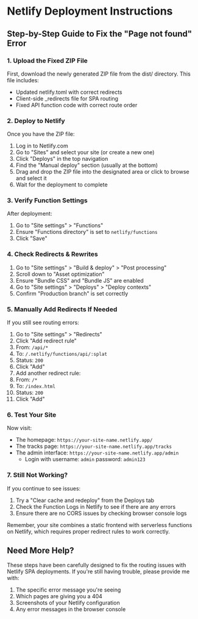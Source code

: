 # Netlify Deployment Instructions

## Step-by-Step Guide to Fix the "Page not found" Error

### 1. Upload the Fixed ZIP File

First, download the newly generated ZIP file from the dist/ directory. This file includes:
- Updated netlify.toml with correct redirects
- Client-side _redirects file for SPA routing
- Fixed API function code with correct route order

### 2. Deploy to Netlify

Once you have the ZIP file:

1. Log in to Netlify.com
2. Go to "Sites" and select your site (or create a new one)
3. Click "Deploys" in the top navigation
4. Find the "Manual deploy" section (usually at the bottom)
5. Drag and drop the ZIP file into the designated area or click to browse and select it
6. Wait for the deployment to complete

### 3. Verify Function Settings

After deployment:
1. Go to "Site settings" > "Functions"
2. Ensure "Functions directory" is set to `netlify/functions`
3. Click "Save"

### 4. Check Redirects & Rewrites

1. Go to "Site settings" > "Build & deploy" > "Post processing"
2. Scroll down to "Asset optimization"
3. Ensure "Bundle CSS" and "Bundle JS" are enabled
4. Go to "Site settings" > "Deploys" > "Deploy contexts"
5. Confirm "Production branch" is set correctly

### 5. Manually Add Redirects If Needed

If you still see routing errors:

1. Go to "Site settings" > "Redirects"
2. Click "Add redirect rule"
3. From: `/api/*`
4. To: `/.netlify/functions/api/:splat`
5. Status: `200`
6. Click "Add"
7. Add another redirect rule:
8. From: `/*`
9. To: `/index.html`
10. Status: `200`
11. Click "Add"

### 6. Test Your Site

Now visit:
- The homepage: `https://your-site-name.netlify.app/`
- The tracks page: `https://your-site-name.netlify.app/tracks`
- The admin interface: `https://your-site-name.netlify.app/admin`
  - Login with username: `admin` password: `admin123`

### 7. Still Not Working?

If you continue to see issues:

1. Try a "Clear cache and redeploy" from the Deploys tab
2. Check the Function Logs in Netlify to see if there are any errors
3. Ensure there are no CORS issues by checking browser console logs

Remember, your site combines a static frontend with serverless functions on Netlify, which requires proper redirect rules to work correctly.

## Need More Help?

These steps have been carefully designed to fix the routing issues with Netlify SPA deployments. If you're still having trouble, please provide me with:
1. The specific error message you're seeing
2. Which pages are giving you a 404
3. Screenshots of your Netlify configuration
4. Any error messages in the browser console